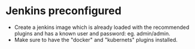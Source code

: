 # Jenkins preconfigured 

* Create a jenkins image which is already loaded with the recommended plugins
and has a known user and password: eg. admin/admin.
* Make sure to have the "docker" and "kubernets" plugins installed.
